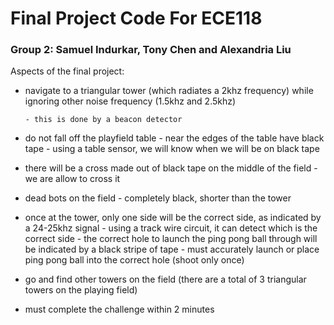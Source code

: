 # Final Project Code For ECE118 
### Group 2: Samuel Indurkar, Tony Chen and Alexandria Liu 

Aspects of the final project:

- navigate to a triangular tower (which radiates a 2khz frequency) while ignoring other noise frequency (1.5khz and 2.5khz)


      - this is done by a beacon detector
      
- do not fall off the playfield table
      - near the edges of the table have black tape
      - using a table sensor, we will know when we will be on black tape

- there will be a cross made out of black tape on the middle of the field
      - we are allow to cross it

- dead bots on the field
      - completely black, shorter than the tower

- once at the tower, only one side will be the correct side, as indicated by a 24-25khz signal
      - using a track wire circuit, it can detect which is the correct side
      - the correct hole to launch the ping pong ball through will be indicated by a black stripe of tape
      - must accurately launch or place ping pong ball into the correct hole (shoot only once)

- go and find other towers on the field (there are a total of 3 triangular towers on the playing field)

- must complete the challenge within 2 minutes
